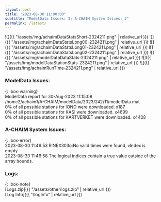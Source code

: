 ```yaml
---
layout: post
title: "2023-08-30 11:00:00"
subtitle: "ModelData Issues: 3; A-CHAIM System Issues: 2"
permalink: /latest/
---
```


![]({{ "/assets/img/achaimDataStatsShort-2324211.png" | relative_url }})
![]({{ "/assets/img/achaimDataStatsLong00-2324211.png" | relative_url }})
![]({{ "/assets/img/achaimDataStatsLong01-2324211.png" | relative_url }})
![]({{ "/assets/img/achaimDataStatsLong02-2324211.png" | relative_url }})
![]({{ "/assets/img/modelDataDataStats-2324211.png" | relative_url }})
![]({{ "/assets/img/modelDataStationStats-2324211.png" | relative_url }})
![]({{ "/assets/img/achaimRunTime-2324211.png" | relative_url }})


### ModelData Issues:  
  
{: .box-warning}  
 ModelData report for 30-Aug-2023 11:15:08   
 /home2/achaim1/A-CHAIM/modelData/2023/242/11/modelData.mat   
 0% of all possible stations for IONO were downloaded. x187   
 0% of all possible stations for KASI were downloaded. x4699   
 0% of all possible stations for KARTVERKET were downloaded. x4408   
  
### A-CHAIM System Issues:  
  
{: .box-error}  
2023-08-30 11:46:53 RINEX303o:No valid times were found, vIndex is empty  
2023-08-30 11:46:58 The logical indices contain a true value outside of the array bounds.  

### Logs:  
  
{: .box-note}  
[Logs.zip]({{ "/assets/other/logs.zip" | relative_url }})  
[Log Info]({{ "/logInfo" | relative_url }})  
